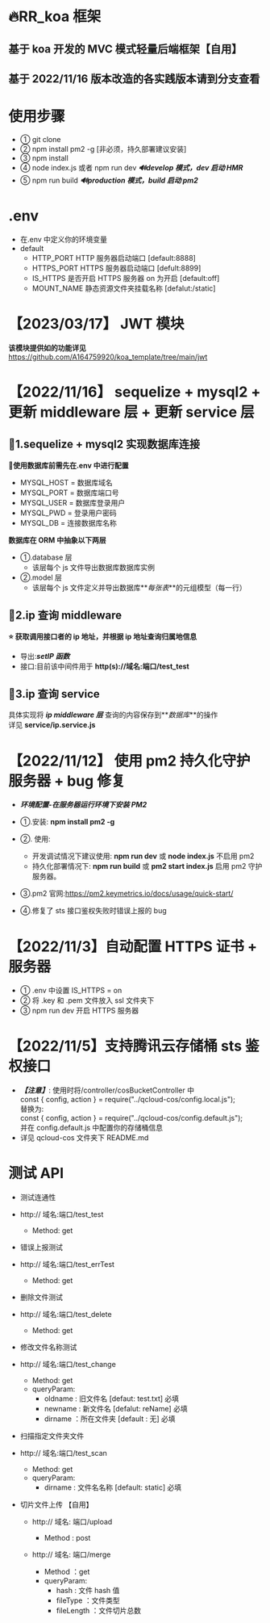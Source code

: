 # 🔥RR_koa 框架

## 基于 koa 开发的 MVC 模式轻量后端框架【自用】

## 基于 2022/11/16 版本改造的各**实践版本**请到分支查看

# 使用步骤

- ① git clone
- ② npm install pm2 -g [非必须，持久部署建议安装]
- ③ npm install
- ④ node index.js 或者 npm run dev **_🔊develop 模式，dev 启动 HMR_**
- ⑤ npm run build **_🔊production 模式，build 启动 pm2_**

# .env

- 在.env 中定义你的环境变量
- default
  - HTTP_PORT HTTP 服务器启动端口 [default:8888]
  - HTTPS_PORT HTTPS 服务器启动端口 [defult:8899]
  - IS_HTTPS 是否开启 HTTPS 服务器 on 为开启 [default:off]
  - MOUNT_NAME 静态资源文件夹挂载名称 [defalut:/static]

# 【2023/03/17】 JWT 模块

**该模块提供如的功能详见**
https://github.com/A164759920/koa_template/tree/main/jwt

# 【2022/11/16】 sequelize + mysql2 + 更新 middleware 层 + 更新 service 层

## 📄1.sequelize + mysql2 实现数据库连接

🔨**使用数据库前需先在.env 中进行配置**

- MYSQL_HOST = 数据库域名
- MYSQL_PORT = 数据库端口号
- MYSQL_USER = 数据库登录用户
- MYSQL_PWD = 登录用户密码
- MYSQL_DB = 连接数据库名称

**数据库在 ORM 中抽象以下两层**

- ①.database 层
  - 该层每个 js 文件导出数据库数据库实例
- ②.model 层
  - 该层每个 js 文件定义并导出数据库**_每张表_**的元组模型（每一行）

## 📄2.ip 查询 middleware

**⭐ 获取调用接口者的 ip 地址，并根据 ip 地址查询归属地信息**

- 导出:**_setIP 函数_**
- 接口:目前该中间件用于 **http(s)://域名:端口/test_test**

## 📄3.ip 查询 service

具体实现将 **_ip middleware 层_** 查询的内容保存到**_数据库_**的操作</br>
详见 **service/ip.service.js**

# 【2022/11/12】 使用 pm2 持久化守护服务器 + bug 修复

- **_环境配置-在服务器运行环境下安装 PM2_**
- ①.安装: **npm install pm2 -g**
- ②. 使用:
  - 开发调试情况下建议使用: **npm run dev** 或 **node index.js** 不启用 pm2
  - 持久化部署情况下: **npm run build** 或 **pm2 start index.js** 启用 pm2 守护 服务器。
- ③.pm2 官网:https://pm2.keymetrics.io/docs/usage/quick-start/

- ④.修复了 sts 接口鉴权失败时错误上报的 bug

# 【2022/11/3】自动配置 HTTPS 证书 + 服务器

- ① .env 中设置 IS_HTTPS = on
- ② 将 .key 和 .pem 文件放入 ssl 文件夹下
- ③ npm run dev 开启 HTTPS 服务器

# 【2022/11/5】支持腾讯云存储桶 sts 鉴权接口

- **_【注意】_**:
  使用时将/controller/cosBucketController 中<br>
  const { config, action } = require("../qcloud-cos/config.local.js");<br>
  替换为:<br>
  const { config, action } = require("../qcloud-cos/config.default.js");<br>
  并在 config.default.js 中配置你的存储桶信息<br>
- 详见 qcloud-cos 文件夹下 README.md

# 测试 API

- 测试连通性
- http:// 域名:端口/test_test

  - Method: get

- 错误上报测试
- http:// 域名:端口/test_errTest

  - Method: get

- 删除文件测试
- http:// 域名:端口/test_delete

  - Method: get

- 修改文件名称测试
- http:// 域名:端口/test_change

  - Method: get
  - queryParam:
    - oldname : 旧文件名 [defaut: test.txt] 必填
    - newname : 新文件名 [defalut: reName] 必填
    - dirname ：所在文件夹 [default : 无] 必填

- 扫描指定文件夹文件
- http:// 域名:端口/test_scan

  - Method: get
  - queryParam:
    - dirname : 文件名名称 [default: static] 必填

- 切片文件上传 【自用】

  - http:// 域名: 端口/upload

    - Method : post

  - http:// 域名: 端口/merge
    - Method ：get
    - queryParam:
      - hash : 文件 hash 值
      - fileType ：文件类型
      - fileLength ：文件切片总数

